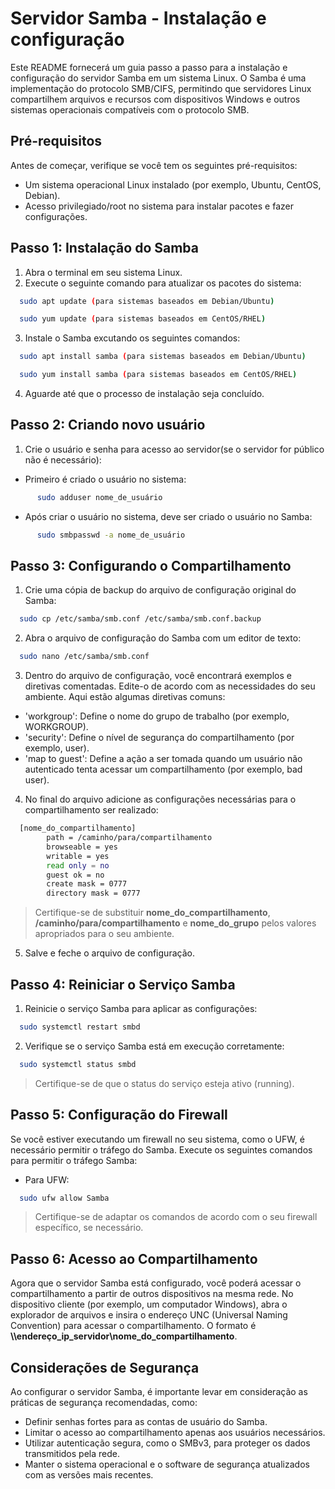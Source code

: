 # **Servidor Samba - Instalação e configuração**

Este README fornecerá um guia passo a passo para a instalação e configuração do servidor Samba em um sistema Linux. O Samba é uma implementação do protocolo SMB/CIFS, permitindo que servidores Linux compartilhem arquivos e recursos com dispositivos Windows e outros sistemas operacionais compatíveis com o protocolo SMB.

## **Pré-requisitos**

Antes de começar, verifique se você tem os seguintes pré-requisitos:

- Um sistema operacional Linux instalado (por exemplo, Ubuntu, CentOS, Debian).
- Acesso privilegiado/root no sistema para instalar pacotes e fazer configurações.

## **Passo 1: Instalação do Samba**

1. Abra o terminal em seu sistema Linux.
2. Execute o seguinte comando para atualizar os pacotes do sistema:

```bash
  sudo apt update (para sistemas baseados em Debian/Ubuntu)
```

```bash
  sudo yum update (para sistemas baseados em CentOS/RHEL)
```

3. Instale o Samba excutando os seguintes comandos:

```bash
  sudo apt install samba (para sistemas baseados em Debian/Ubuntu)
```

```bash
  sudo yum install samba (para sistemas baseados em CentOS/RHEL)
```

4. Aguarde até que o processo de instalação seja concluído.

## **Passo 2: Criando novo usuário**

1. Crie o usuário e senha para acesso ao servidor(se o servidor for público não é necessário):

- Primeiro é criado o usuário no sistema:

```bash
      sudo adduser nome_de_usuário
```

- Após criar o usuário no sistema, deve ser criado o usuário no Samba:

```bash
      sudo smbpasswd -a nome_de_usuário
```

## **Passo 3: Configurando o Compartilhamento**

1. Crie uma cópia de backup do arquivo de configuração original do Samba:

```bash
  sudo cp /etc/samba/smb.conf /etc/samba/smb.conf.backup
```

2. Abra o arquivo de configuração do Samba com um editor de texto:

```bash
  sudo nano /etc/samba/smb.conf
```

3. Dentro do arquivo de configuração, você encontrará exemplos e diretivas comentadas. Edite-o de acordo com as necessidades do seu ambiente. Aqui estão algumas diretivas comuns:

- 'workgroup': Define o nome do grupo de trabalho (por exemplo, WORKGROUP).
- 'security': Define o nível de segurança do compartilhamento (por exemplo, user).
- 'map to guest': Define a ação a ser tomada quando um usuário não autenticado tenta acessar um compartilhamento (por exemplo, bad user).

4. No final do arquivo adicione as configurações necessárias para o compartilhamento ser realizado:

```bash
  [nome_do_compartilhamento]
        path = /caminho/para/compartilhamento
        browseable = yes
        writable = yes
        read only = no
        guest ok = no
        create mask = 0777
        directory mask = 0777
```
>Certifique-se de substituir **nome_do_compartilhamento**, **/caminho/para/compartilhamento** e **nome_do_grupo** pelos valores apropriados para o seu ambiente.

5. Salve e feche o arquivo de configuração.

## **Passo 4: Reiniciar o Serviço Samba**

1. Reinicie o serviço Samba para aplicar as configurações:

```bash
  sudo systemctl restart smbd
```
2. Verifique se o serviço Samba está em execução corretamente:

```bash
  sudo systemctl status smbd
```
> Certifique-se de que o status do serviço esteja ativo (running).

## **Passo 5: Configuração do Firewall**

Se você estiver executando um firewall no seu sistema, como o UFW, é necessário permitir o tráfego do Samba. Execute os seguintes comandos para permitir o tráfego Samba:
- Para UFW:

```bash
  sudo ufw allow Samba
```
>Certifique-se de adaptar os comandos de acordo com o seu firewall específico, se necessário.

## **Passo 6: Acesso ao Compartilhamento**

Agora que o servidor Samba está configurado, você poderá acessar o compartilhamento a partir de outros dispositivos na mesma rede. No dispositivo cliente (por exemplo, um computador Windows), abra o explorador de arquivos e insira o endereço UNC (Universal Naming Convention) para acessar o compartilhamento. O formato é **\\\endereço_ip_servidor\nome_do_compartilhamento**.

## **Considerações de Segurança**

Ao configurar o servidor Samba, é importante levar em consideração as práticas de segurança recomendadas, como:

- Definir senhas fortes para as contas de usuário do Samba.
- Limitar o acesso ao compartilhamento apenas aos usuários necessários.
- Utilizar autenticação segura, como o SMBv3, para proteger os dados transmitidos pela rede.
- Manter o sistema operacional e o software de segurança atualizados com as versões mais recentes.